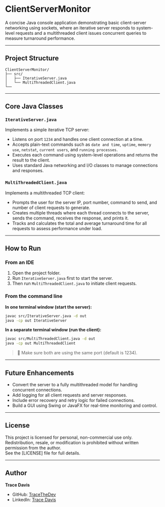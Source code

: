 # ClientServerMonitor

A concise Java console application demonstrating basic client-server networking using sockets, where an iterative server responds to system-level requests and a multithreaded client issues concurrent queries to measure turnaround performance.

---

## Project Structure

```
ClientServerMonitor/
├── src/
│   ├── IterativeServer.java
│   └── MultiThreadedClient.java
└──
```

---

## Core Java Classes

### `IterativeServer.java`
Implements a simple iterative TCP server:
- Listens on port `1234` and handles one client connection at a time.
- Accepts plain-text commands such as `date and time`, `uptime`, `memory use`, `netstat`, `current users`, and `running processes`.
- Executes each command using system-level operations and returns the result to the client.
- Uses standard Java networking and I/O classes to manage connections and responses.

### `MultiThreadedClient.java`
Implements a multithreaded TCP client:
- Prompts the user for the server IP, port number, command to send, and number of client requests to generate.
- Creates multiple threads where each thread connects to the server, sends the command, receives the response, and prints it.
- Tracks and calculates the total and average turnaround time for all requests to assess performance under load.

---

## How to Run

### From an IDE
1. Open the project folder.
2. Run `IterativeServer.java` first to start the server.
3. Then run `MultiThreadedClient.java` to initiate client requests.

### From the command line
**In one terminal window (start the server):**
```bash
javac src/IterativeServer.java -d out
java -cp out IterativeServer
```

**In a separate terminal window (run the client):**
```bash
javac src/MultiThreadedClient.java -d out
java -cp out MultiThreadedClient
```

> 🔹 Make sure both are using the same port (default is 1234).

---

## Future Enhancements
- Convert the server to a fully multithreaded model for handling concurrent connections.
- Add logging for all client requests and server responses.
- Include error recovery and retry logic for failed connections.
- Build a GUI using Swing or JavaFX for real-time monitoring and control.

---

## License
This project is licensed for personal, non-commercial use only. Redistribution, resale, or modification is prohibited without written permission from the author.  
See the [LICENSE] file for full details.

---

## Author

**Trace Davis**  
- GitHub: [TraceTheDev](https://github.com/TraceTheDev)  
- LinkedIn: [Trace Davis](https://www.linkedin.com/in/trace-d-926380138/)
